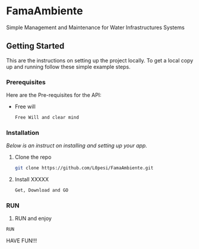 # FamaAmbiente
Simple Management and Maintenance for Water Infrastructures Systems

<!-- GETTING STARTED -->
## Getting Started

This are the instructions on setting up the project locally.
To get a local copy up and running follow these simple example steps.

### Prerequisites

Here are the Pre-requisites for the API:
* Free will
  ```sh
  Free Will and clear mind
  ```

### Installation

_Below is an instruct on installing and setting up your app._

1. Clone the repo
   ```sh
   git clone https://github.com/L0pesi/FamaAmbiente.git
   ```
2. Install XXXXX
   ```sh
   Get, Download and GO
   ```
   
  ### RUN
  1. RUN and enjoy
   ```sh
   RUN
   ```
   
   
   
   
   HAVE FUN!!!
